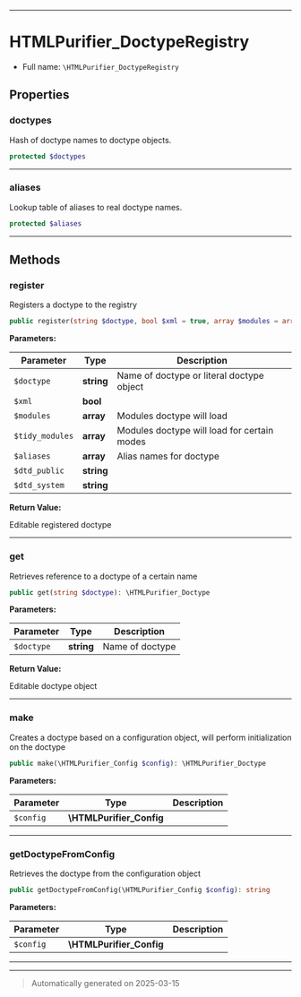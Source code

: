 ***

# HTMLPurifier_DoctypeRegistry





* Full name: `\HTMLPurifier_DoctypeRegistry`



## Properties


### doctypes

Hash of doctype names to doctype objects.

```php
protected $doctypes
```






***

### aliases

Lookup table of aliases to real doctype names.

```php
protected $aliases
```






***

## Methods


### register

Registers a doctype to the registry

```php
public register(string $doctype, bool $xml = true, array $modules = array(), array $tidy_modules = array(), array $aliases = array(), string $dtd_public = null, string $dtd_system = null): \HTMLPurifier_Doctype
```








**Parameters:**

| Parameter | Type | Description |
|-----------|------|-------------|
| `$doctype` | **string** | Name of doctype or literal doctype object |
| `$xml` | **bool** |  |
| `$modules` | **array** | Modules doctype will load |
| `$tidy_modules` | **array** | Modules doctype will load for certain modes |
| `$aliases` | **array** | Alias names for doctype |
| `$dtd_public` | **string** |  |
| `$dtd_system` | **string** |  |


**Return Value:**

Editable registered doctype




***

### get

Retrieves reference to a doctype of a certain name

```php
public get(string $doctype): \HTMLPurifier_Doctype
```








**Parameters:**

| Parameter | Type | Description |
|-----------|------|-------------|
| `$doctype` | **string** | Name of doctype |


**Return Value:**

Editable doctype object




***

### make

Creates a doctype based on a configuration object,
will perform initialization on the doctype

```php
public make(\HTMLPurifier_Config $config): \HTMLPurifier_Doctype
```








**Parameters:**

| Parameter | Type | Description |
|-----------|------|-------------|
| `$config` | **\HTMLPurifier_Config** |  |





***

### getDoctypeFromConfig

Retrieves the doctype from the configuration object

```php
public getDoctypeFromConfig(\HTMLPurifier_Config $config): string
```








**Parameters:**

| Parameter | Type | Description |
|-----------|------|-------------|
| `$config` | **\HTMLPurifier_Config** |  |





***


***
> Automatically generated on 2025-03-15
